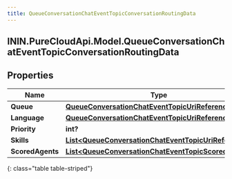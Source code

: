 ```yaml
---
title: QueueConversationChatEventTopicConversationRoutingData
---
```

## ININ.PureCloudApi.Model.QueueConversationChatEventTopicConversationRoutingData

## Properties

|Name | Type | Description | Notes|
|------------ | ------------- | ------------- | -------------|
| **Queue** | [**QueueConversationChatEventTopicUriReference**](QueueConversationChatEventTopicUriReference.html) |  | [optional] |
| **Language** | [**QueueConversationChatEventTopicUriReference**](QueueConversationChatEventTopicUriReference.html) |  | [optional] |
| **Priority** | **int?** |  | [optional] |
| **Skills** | [**List&lt;QueueConversationChatEventTopicUriReference&gt;**](QueueConversationChatEventTopicUriReference.html) |  | [optional] |
| **ScoredAgents** | [**List&lt;QueueConversationChatEventTopicScoredAgent&gt;**](QueueConversationChatEventTopicScoredAgent.html) |  | [optional] |
{: class="table table-striped"}


